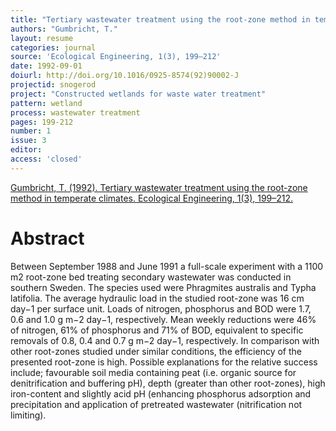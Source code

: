 ```yaml
---
title: "Tertiary wastewater treatment using the root-zone method in temperate climates."
authors: "Gumbricht, T."
layout: resume
categories: journal
source: 'Ecological Engineering, 1(3), 199–212'
date: 1992-09-01
doiurl: http://doi.org/10.1016/0925-8574(92)90002-J
projectid: snogerod
project: "Constructed wetlands for waste water treatment"
pattern: wetland
process: wastewater treatment
pages: 199-212
number: 1
issue: 3
editor:
access: 'closed'
---
```


[Gumbricht, T. (1992). Tertiary wastewater treatment using the root-zone method in temperate climates. Ecological Engineering, 1(3), 199–212.](http://doi.org/10.1016/0925-8574(92)90002-J)

<h1 class='foot-description'>Abstract</h1>

Between September 1988 and June 1991 a full-scale experiment with a 1100 m2 root-zone bed treating secondary wastewater was conducted in southern Sweden. The species used were Phragmites australis and Typha latifolia. The average hydraulic load in the studied root-zone was 16 cm day−1 per surface unit. Loads of nitrogen, phosphorus and BOD were 1.7, 0.6 and 1.0 g m−2 day−1, respectively. Mean weekly reductions were 46% of nitrogen, 61% of phosphorus and 71% of BOD, equivalent to specific removals of 0.8, 0.4 and 0.7 g m−2 day−1, respectively. In comparison with other root-zones studied under similar conditions, the efficiency of the presented root-zone is high. Possible explanations for the relative success include; favourable soil media containing peat (i.e. organic source for denitrification and buffering pH), depth (greater than other root-zones), high iron-content and slightly acid pH (enhancing phosphorus adsorption and precipitation and application of pretreated wastewater (nitrification not limiting).
